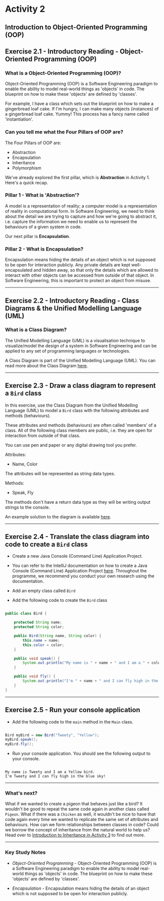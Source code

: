 # Activity 2
## Introduction to Object-Oriented Programming (OOP)

## Exercise 2.1 - Introductory Reading - Object-Oriented Programming (OOP)

### What is a Object-Oriented Programming (OOP)?

Object-Oriented Programming (OOP) is a Software Engineering paradigm to enable the ability to model real-world things as 'objects' in code. The blueprint on how to make these 'objects' are defined by 'classes'.

For example, I have a class which sets out the blueprint on how to make a gingerbread loaf cake. If I'm hungry, I can make many objects (instances) of a gingerbread loaf cake. Yummy! This process has a fancy name called 'instantiation'.

### Can you tell me what the Four Pillars of OOP are?

The Four Pillars of OOP are:

- Abstraction
- Encapsulation
- Inheritance
- Polymorphism

We've already explored the first pillar, which is **Abstraction** in Activity 1. Here's a quick recap.

### Pillar 1 - What is 'Abstraction'?

A model is a representation of reality; a computer model is a representation of reality in computational form. In Software Engineering, we need to think about the detail we are trying to capture and how we're going to abstract it, i.e. capture the information we need to enable us to represent the behaviours of a given system in code.

Our next pillar is **Encapsulation**.

### Pillar 2 - What is Encapsulation?

Encapsulation means hiding the details of an object which is not supposed to be open for interaction publicly. Any private details are kept well-encapsulated and hidden away, so that only the details which are allowed to interact with other objects can be accessed from outside of that object. In Software Engineering, this is important to protect an object from misuse.

---

## Exercise 2.2 - Introductory Reading - Class Diagrams & the Unified Modelling Language (UML)

### What is a Class Diagram?

The Unified Modelling Language (UML) is a visualisation technique to visualize/model the design of a system in Software Engineering and can be applied to any set of programming languages or technologies.

A Class Diagram is part of the Unified Modelling Language (UML). You can read more about the Class Diagram [here](https://www.visual-paradigm.com/guide/uml-unified-modeling-language/what-is-class-diagram/).

---

## Exercise 2.3 - Draw a class diagram to represent a `Bird` class

In this exercise, use the Class Diagram from the Unified Modelling Language (UML) to model a `Bird` class with the following attributes and methods (behaviours).

These attributes and methods (behaviours) are often called 'members' of a class. All of the following class members are public, i.e. they are open for interaction from outside of that class.

You can use pen and paper or any digital drawing tool you prefer.

Attributes:
- Name, Color

The attributes will be represented as string data types.

Methods:
- Speak, Fly

The methods don't have a return data type as they will be writing output strings to the console.

An example solution to the diagram is available [here](../solutions/activity_2_exercise_2.3.png).

---

## Exercise 2.4 - Translate the class diagram into code to create a `Bird` class

- Create a new Java Console (Command Line) Application Project.

- You can refer to the IntelliJ documentation on how to create a Java Console (Command Line) Application Project [here](https://www.jetbrains.com/help/idea/creating-and-running-your-first-java-application.html). Throughout the programme, we recommend you conduct your own research using the documentation.

- Add an empty class called `Bird`

- Add the following code to create the `Bird` class

```java

public class Bird {

    protected String name;
    protected String color;

    public Bird(String name, String color) {
        this.name = name;
        this.color = color;
    }

    public void speak() {
        System.out.println("My name is " + name + " and I am a " + color + " bird.");
    }

    public void fly() {
        System.out.println("I'm " + name + " and I can fly high in the blue sky!");
    }
}

```

---

## Exercise 2.5 - Run your console application

- Add the following code to the `main` method in the `Main` class.

```java

Bird myBird = new Bird("Tweety", "Yellow");
myBird.speak();
myBird.fly();

```

- Run your console application. You should see the following output to your console.

```

My name is Tweety and I am a Yellow bird.
I'm Tweety and I can fly high in the blue sky!

```
---

### What's next?

What if we wanted to create a pigeon that behaves just like a bird? It wouldn't be good to repeat the same code again in another class called `Pigeon`. What if there was a `Chicken` as well, it wouldn't be nice to have that code again every time we wanted to replicate the same set of attributes and behaviours. How can we form relationships between classes in code? Could we borrow the concept of inheritance from the natural world to help us? Head over to [Introduction to Inheritance in Activity 3](./activity_3.md) to find out more.

---

### Key Study Notes

- *Object-Oriented Programming* - Object-Oriented Programming (OOP) is a Software Engineering paradigm to enable the ability to model real-world things as 'objects' in code. The blueprint on how to make these 'objects' are defined by 'classes'.

- *Encapsulation* - Encapsulation means hiding the details of an object which is not supposed to be open for interaction publicly.